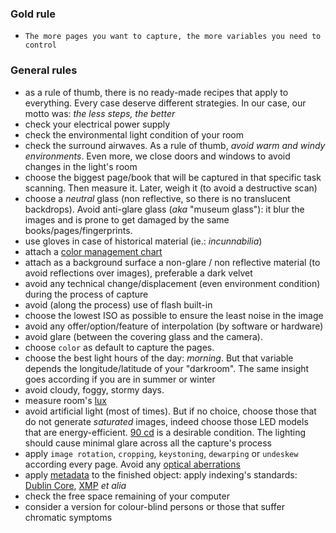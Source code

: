 ### Gold rule
* ```The more pages you want to capture, the more variables you need to control```
### General rules
* as a rule of thumb, there is no ready-made recipes that apply to everything. Every case deserve different strategies. In our case, our motto was: _the less steps, the better_
* check your electrical power supply
* check the environmental light condition of your room
* check the surround airwaves. As a rule of thumb, _avoid warm and windy environments_. Even more, we close doors and windows to avoid changes in the light's room
* choose the biggest page/book that will be captured in that specific task scanning. Then measure it. Later, weigh it (to avoid a destructive scan)
* choose a _neutral_ glass (non reflective, so there is no translucent backdrops). Avoid anti-glare glass (_aka_ "museum glass"): it blur the images and is prone to get damaged by the same books/pages/fingerprints.
* use gloves in case of historical material (ie.: _incunnabilia_)
* attach a [color management chart](https://bitbucket.org/imhicihu/incunnabilia-early-book-digitization/issues/29/workflow-color-management-chart)
* attach as a background surface a non-glare / non reflective material (to avoid reflections over images), preferable a dark velvet
* avoid any technical change/displacement (even environment condition) during the process of capture
* avoid (along the process) use of flash built-in
* choose the lowest ISO as possible to ensure the least noise in the image
* avoid any offer/option/feature of interpolation (by software or hardware)
* avoid glare (between the covering glass and the camera).
* choose `color` as default to capture the pages.
* choose the best light hours of the day: _morning_. But that variable depends the longitude/latitude of your "darkroom". The same insight goes according if you are in summer or winter
* avoid cloudy, foggy, stormy days. 
* measure room's [lux](https://itunes.apple.com/es/app/light-meter-lux-measurement-tool/id642285909?mt=8)
* avoid artificial light (most of times). But if no choice, choose those that do not generate _saturated_ images, indeed choose those LED models that are energy-efficient. [90 cd](https://en.wikipedia.org/wiki/Candela) is a desirable condition. The lighting should cause minimal glare across all the capture's process
* apply `image rotation`, `cropping`, `keystoning`, `dewarping` or `undeskew` according every page. Avoid any [optical aberrations](https://en.wikipedia.org/wiki/Optical_aberration#Distortion_of_the_image)
* apply [metadata](https://bitbucket.org/imhicihu/digitalizacion-worflow/src/master/Metadata.md) to the finished object: apply indexing's standards: [Dublin Core](https://en.wikipedia.org/wiki/Dublin_Core), [XMP](https://en.wikipedia.org/wiki/Extensible_Metadata_Platform) _et alia_
* check the free space remaining of your computer
* consider a version for colour-blind persons or those that suffer chromatic symptoms
